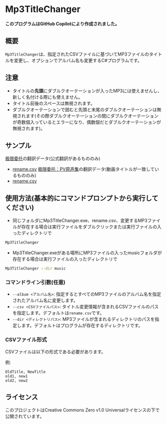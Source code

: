 # Mp3TitleChanger

****このプログラムはGitHub Copilotにより作成されました。****

## 概要

`Mp3TitleChanger`は、指定されたCSVファイルに基づいてMP3ファイルのタイトルを変更し、オプションでアルバム名も変更するC#プログラムです。

## 注意
- タイトルの**先頭**にダブルクオーテーションが入ったMP3には使えませんし、新しく名付ける際にも使えません。
- タイトル前後のスペースは無視されます。
- ダブルクオーテーションで囲むと先頭と末尾のダブルクオーテーションは無視されます(その際ダブルクオーテーションの間にダブルクオーテーションが奇数個入っているとエラーになり、偶数個だとダブルクオーテーションが無視されます)。

## サンプル
[极限委托](https://bfan.link/ji-xian-wei-tuo)の翻訳データ(公式翻訳があるもののみ)
- [rename.csv](https://github.com/user-attachments/files/18305826/rename.csv)
[极限委托：PV原声集](https://bfan.link/ji-xian-wei-tuo-pvyuan-sheng-ji-1)の翻訳データ(動画タイトルが一致しているもののみ)
- [rename.csv](https://github.com/user-attachments/files/18364946/rename.csv)


## 使用方法(基本的にコマンドプロンプトから実行してください)
- 同じフォルダにMp3TitleChanger.exe、rename.csv、変更するMP3ファイルが存在する場合は実行ファイルをダブルクリックまたは実行ファイルの入ったディレクトリで
```cmd
Mp3TitleChanger
```
- Mp3TitleChanger.exeがある場所にMP3ファイルの入ったmusicフォルダが存在する場合は実行ファイルの入ったディレクトリで
```cmd
Mp3TitleChanger --dir music
```

### コマンドライン引数(任意)
- `--album <アルバム名>`: 指定するとすべてのMP3ファイルのアルバム名を指定されたアルバム名に変更します。
- `--csv <CSVファイルパス>`: タイトル変更情報が含まれるCSVファイルのパスを指定します。デフォルトは`rename.csv`です。
- `--dir <ディレクトリパス>`: MP3ファイルが含まれるディレクトリのパスを指定します。デフォルトはプログラムが存在するディレクトリです。

### CSVファイル形式

CSVファイルは以下の形式である必要があります。

例:
```csv
OldTitle, NewTitle
old1, new1
old2, new2
```
## ライセンス


このプロジェクトはCreative Commons Zero v1.0 Universalライセンスの下で公開されています。


